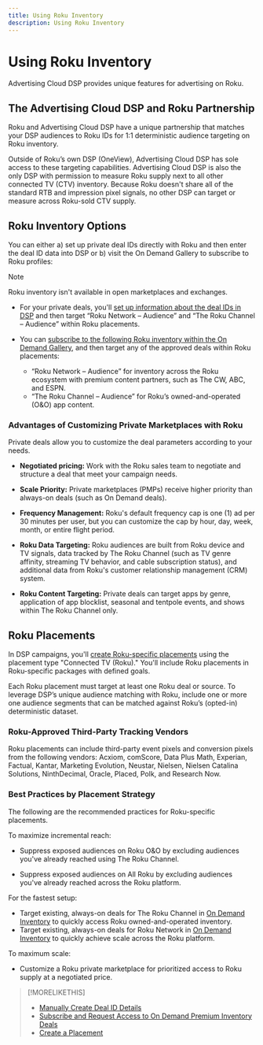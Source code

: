 ```yaml
---
title: Using Roku Inventory
description: Using Roku Inventory
---
```


# Using Roku Inventory

Advertising Cloud DSP provides unique features for advertising on Roku.

## The Advertising Cloud DSP and Roku Partnership

Roku and Advertising Cloud DSP have a unique partnership that matches your DSP audiences to Roku IDs for 1:1 deterministic audience targeting on Roku inventory.

Outside of Roku’s own DSP (OneView), Advertising Cloud DSP has sole access to these targeting capabilities. Advertising Cloud DSP is also the only DSP with permission to measure Roku supply next to all other connected TV (CTV) inventory. Because Roku doesn't share all of the standard RTB and impression pixel signals, no other DSP can target or measure across Roku-sold CTV supply.

## Roku Inventory Options

You can either a) set up private deal IDs directly with Roku and then enter the deal ID data into DSP or b) visit the On Demand Gallery to subscribe to Roku profiles:

>[!NOTE]
>
>Roku inventory isn't available in open marketplaces and exchanges.

* For your private deals, you'll [set up information about the deal IDs in DSP](/help/dsp/inventory/deal-id-create.md) and then target “Roku Network – Audience” and “The Roku Channel – Audience” within Roku placements.<!-- Or do you target the deal ID?? I see those strings for Roku On Demand inventory. Clarify if all Roku private deals will show up as one or the other of these in Roku Private inventory in Roku placement settings. -->

* You can [subscribe to the following Roku inventory within the On Demand Gallery](/help/dsp/inventory/on-demand-inventory-subscribe.md), and then target any of the approved deals within Roku placements:

    * “Roku Network – Audience” for inventory across the Roku ecosystem with premium content partners, such as The CW, ABC, and ESPN.
    * “The Roku Channel – Audience” for Roku’s owned-and-operated (O&O) app content.

### Advantages of Customizing Private Marketplaces with Roku

Private deals allow you to customize the deal parameters according to your needs.

* **Negotiated pricing:** Work with the Roku sales team to negotiate and structure a deal that meet your campaign needs.

* **Scale Priority:** Private marketplaces (PMPs) receive higher priority than always-on deals (such as On Demand deals).

* **Frequency Management:** Roku's default frequency cap is one (1) ad per 30 minutes per user, but you can customize the cap by hour, day, week, month, or entire flight period.<!-- Within the DSP placement settings? NO - you negotiate this with Roku, but Christine to confirm with Amanda whether you should be able to edit this in placement. -->

* **Roku Data Targeting:** Roku audiences are built from Roku device and TV signals, data tracked by The Roku Channel (such as TV genre affinity, streaming TV behavior, and cable subscription status), and additional data from Roku's customer relationship management (CRM) system.

* **Roku Content Targeting:** Private deals can target apps by genre, application of app blocklist, seasonal and tentpole events, and shows within The Roku Channel only.

## Roku Placements

In DSP campaigns, you'll [create Roku-specific placements](/help/dsp/campaign-management/placements/placement-create.md) using the placement type "Connected TV (Roku)." You'll include Roku placements in Roku-specific packages with defined goals.

Each Roku placement must target at least one Roku deal or source. To leverage DSP’s unique audience matching with Roku, include one or more one audience segments that can be matched against Roku’s (opted-in) deterministic dataset.

### Roku-Approved Third-Party Tracking Vendors

Roku placements can include third-party event pixels and conversion pixels from the following vendors:  Acxiom, comScore, Data Plus Math, Experian, Factual, Kantar, Marketing Evolution, Neustar, Nielsen, Nielsen Catalina Solutions, NinthDecimal, Oracle, Placed, Polk, and Research Now.

### Best Practices by Placement Strategy

 The following are the recommended practices for Roku-specific placements.

To maximize incremental reach:

* Suppress exposed audiences on Roku O&O by excluding audiences you've already reached using The Roku Channel.

* Suppress exposed audiences on All Roku by excluding audiences you've already reached across the Roku platform.

For the fastest setup:

* Target existing, always-on deals for The Roku Channel in [On Demand Inventory](/help/dsp/inventory/on-demand-inventory-subscribe.md) to quickly access Roku owned-and-operated inventory.
* Target existing, always-on deals for Roku Network in [On Demand Inventory](/help/dsp/inventory/on-demand-inventory-subscribe.md) to quickly achieve scale across the Roku platform.

To maximum scale:

* Customize a Roku private marketplace for prioritized access to Roku supply at a negotiated price.

>[!MORELIKETHIS]
>
>* [Manually Create Deal ID Details](/help/dsp/inventory/deal-id-create.md)
> * [Subscribe and Request Access to On Demand Premium Inventory Deals](/help/dsp/inventory/on-demand-inventory-subscribe.md)
>* [Create a Placement](/help/dsp/campaign-management/placements/placement-create.md)

